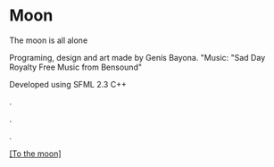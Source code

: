 # Moon
The moon is all alone 

Programing, design and art made by Genís Bayona.
"Music: "Sad Day Royalty Free Music from Bensound" 

Developed using SFML 2.3
C++


































.




































.


















.




















[[To the moon]](#moon)
